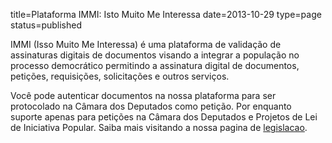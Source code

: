 title=Plataforma IMMI: Isto Muito Me Interessa
date=2013-10-29
type=page
status=published

IMMI (Isso Muito Me Interessa) é uma plataforma de validação de assinaturas digitais
de documentos visando a integrar a população no processo democrático permitindo a
assinatura digital de documentos, petições, requisições, solicitações e outros serviços.

Você pode autenticar documentos na nossa plataforma para ser protocolado na Câmara dos Deputados
como petição. Por enquanto suporte apenas para petições na Câmara dos Deputados e Projetos de Lei
de Iniciativa Popular. Saiba mais visitando a nossa pagina de [legislacao](/legislacao.html).